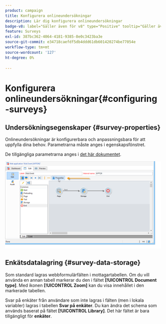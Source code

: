 ```yaml
---
product: campaign
title: Konfigurera onlineundersökningar
description: Lär dig konfigurera onlineundersökningar
badge-v8: label="Gäller även för v8" type="Positive" tooltip="Gäller även Campaign v8"
feature: Surveys
exl-id: 387bc362-4064-4181-9385-8e0c3423ba3e
source-git-commit: e34718caefdf5db4ddd61db601420274be77054e
workflow-type: tm+mt
source-wordcount: '127'
ht-degree: 0%

---
```


# Konfigurera onlineundersökningar{#configuring-surveys}



## Undersökningsegenskaper {#survey-properties}

Onlineundersökningar är konfigurerbara och anpassningsbara för att uppfylla dina behov. Parametrarna måste anges i egenskapsfönstret.

De tillgängliga parametrarna anges i [det här dokumentet](../../web/using/defining-web-forms-properties.md).

![](assets/s_ncs_admin_survey_properties_general.png)

## Enkätsdatalagring {#survey-data-storage}

Som standard lagras webbformulärfälten i mottagartabellen. Om du vill använda en annan tabell markerar du den i fältet **[!UICONTROL Document type]**. Med ikonen **[!UICONTROL Zoom]** kan du visa innehållet i den markerade tabellen.

Svar på enkäter från användare som inte lagras i fälten (men i lokala variabler) lagras i tabellen **Svar på enkäter**. Du kan ändra det schema som används baserat på fältet **[!UICONTROL Library]**. Det här fältet är bara tillgängligt för **enkäter**.
